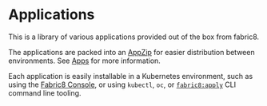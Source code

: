 Applications
============

This is a library of various applications provided out of the box from fabric8.

The applications are packed into an [AppZip](http://fabric8.io/guide/appzip.html) for easier distribution between environments.
See [Apps](http://fabric8.io/guide/apps.html) for more information.

Each application is easily installable in a Kubernetes environment, such as using the [Fabric8 Console](http://fabric8.io/guide/console.html),
or using `kubectl`, `oc`, or [`fabric8:apply`](http://fabric8.io/guide/mavenFabric8Apply.html) CLI command line tooling.
